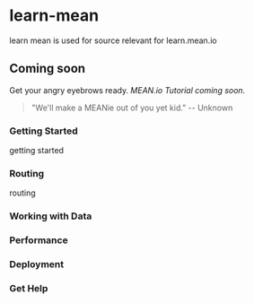 learn-mean
==========

learn mean is used for source relevant for learn.mean.io

## Coming soon 
Get your angry eyebrows ready. 
*MEAN.io Tutorial coming soon.*

> "We'll make a MEANie out of you yet kid." -- Unknown

### Getting Started
getting started

### Routing
routing

### Working with Data

### Performance

### Deployment

### Get Help
